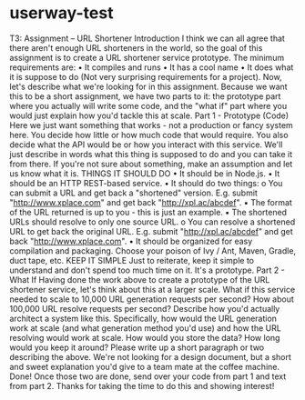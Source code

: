# userway-test

ТЗ:
Assignment – URL Shortener 
Introduction 
I think we can all agree that there aren't enough URL shorteners in the world, so 
the goal of this assignment is to create a URL shortener service prototype. The 
minimum requirements are: 
• It compiles and runs 
• It has a cool name 
• It does what it is suppose to do 
(Not very surprising requirements for a project). 
Now, let's describe what we're looking for in this assignment. Because we want 
this to be a short assignment, we have two parts to it: the prototype part where 
you actually will write some code, and the "what if" part where you would just 
explain how you'd tackle this at scale. 
Part 1 - Prototype (Code) 
Here we just want something that works - not a production or fancy system here.
You decide how little or how much code that would require. You also decide what 
the API would be or how you interact with this service. We'll just describe in words 
what this thing is supposed to do and you can take it from there. If you're not sure 
about something, make an assumption and let us know what it is. 
THINGS IT SHOULD DO 
• It should be in Node.js. 
• It should be an HTTP REST-based service. 
• It should do two things: 
o You can submit a URL and get back a "shortened" version. E.g. 
submit "http://www.xplace.com" and get back "http://xpl.ac/abcdef". 
▪ The format of the URL returned is up to you - this is just an 
example. 
▪ The shortened URLs should resolve to only one source URL. 
o You can resolve a shortened URL to get back the original URL. E.g. 
submit "http://xpl.ac/abcdef" and get back "http://www.xplace.com". 
• It should be organized for easy compilation and packaging. Choose your 
poison of Ivy / Ant, Maven, Gradle, duct tape, etc. 
KEEP IT SIMPLE 
Just to reiterate, keep it simple to understand and don't spend too much time on 
it. It's a prototype. 
Part 2 - What If 
Having done the work above to create a prototype of the URL shortener service,
let's think about this at a larger scale.   What if this service needed to scale to 
10,000 URL generation requests per second? How about 100,000 URL resolve 
requests per second? Describe how you'd actually architect a system like this. 
Specifically, how would the URL generation work at scale (and what generation 
method you'd use) and how the URL resolving would work at scale. How would 
you store the data? How long would you keep it around? 
Please write up a short paragraph or two describing the above. We're not looking 
for a design document, but a short and sweet explanation you'd give to a team 
mate at the coffee machine. 
Done! 
Once those two are done, send over your code from part 1 and text from part 2.
Thanks for taking the time to do this and showing interest!
